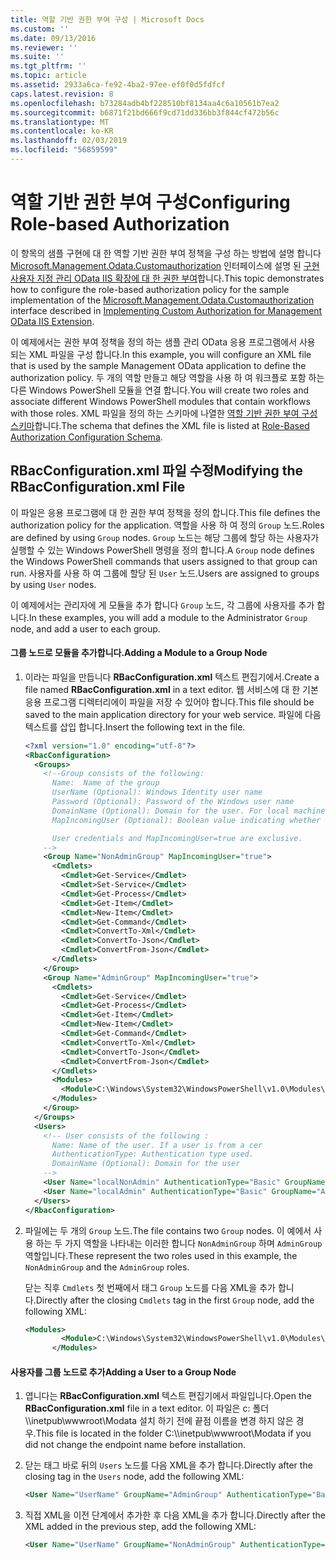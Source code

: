 ```yaml
---
title: 역할 기반 권한 부여 구성 | Microsoft Docs
ms.custom: ''
ms.date: 09/13/2016
ms.reviewer: ''
ms.suite: ''
ms.tgt_pltfrm: ''
ms.topic: article
ms.assetid: 2933a6ca-fe92-4ba2-97ee-ef0f0d5fdfcf
caps.latest.revision: 8
ms.openlocfilehash: b73284adb4bf228510bf8134aa4c6a10561b7ea2
ms.sourcegitcommit: b6871f21bd666f9cd71dd336bb3f844cf472b56c
ms.translationtype: MT
ms.contentlocale: ko-KR
ms.lasthandoff: 02/03/2019
ms.locfileid: "56859599"
---
```

# <a name="configuring-role-based-authorization"></a><span data-ttu-id="3fcea-102">역할 기반 권한 부여 구성</span><span class="sxs-lookup"><span data-stu-id="3fcea-102">Configuring Role-based Authorization</span></span>

<span data-ttu-id="3fcea-103">이 항목의 샘플 구현에 대 한 역할 기반 권한 부여 정책을 구성 하는 방법에 설명 합니다 [Microsoft.Management.Odata.Customauthorization](/dotnet/api/Microsoft.Management.Odata.CustomAuthorization) 인터페이스에 설명 된 [구현 사용자 지정 관리 OData IIS 확장에 대 한 권한 부여](./implementing-custom-authorization-for-a-management-odata-web-service.md)합니다.</span><span class="sxs-lookup"><span data-stu-id="3fcea-103">This topic demonstrates how to configure the role-based authorization policy for the sample implementation of the [Microsoft.Management.Odata.Customauthorization](/dotnet/api/Microsoft.Management.Odata.CustomAuthorization) interface described in [Implementing Custom Authorization for Management OData IIS Extension](./implementing-custom-authorization-for-a-management-odata-web-service.md).</span></span>

<span data-ttu-id="3fcea-104">이 예제에서는 권한 부여 정책을 정의 하는 샘플 관리 OData 응용 프로그램에서 사용 되는 XML 파일을 구성 합니다.</span><span class="sxs-lookup"><span data-stu-id="3fcea-104">In this example, you will configure an XML file that is used by the sample Management OData application to define the authorization policy.</span></span> <span data-ttu-id="3fcea-105">두 개의 역할 만들고 해당 역할을 사용 하 여 워크플로 포함 하는 다른 Windows PowerShell 모듈을 연결 합니다.</span><span class="sxs-lookup"><span data-stu-id="3fcea-105">You will create two roles and associate different Windows PowerShell modules that contain workflows with those roles.</span></span> <span data-ttu-id="3fcea-106">XML 파일을 정의 하는 스키마에 나열한 [역할 기반 권한 부여 구성 스키마](./role-based-authorization-configuration-schema.md)합니다.</span><span class="sxs-lookup"><span data-stu-id="3fcea-106">The schema that defines the XML file is listed at [Role-Based Authorization Configuration Schema](./role-based-authorization-configuration-schema.md).</span></span>

## <a name="modifying-the-rbacconfigurationxml-file"></a><span data-ttu-id="3fcea-107">RBacConfiguration.xml 파일 수정</span><span class="sxs-lookup"><span data-stu-id="3fcea-107">Modifying the RBacConfiguration.xml File</span></span>

<span data-ttu-id="3fcea-108">이 파일은 응용 프로그램에 대 한 권한 부여 정책을 정의 합니다.</span><span class="sxs-lookup"><span data-stu-id="3fcea-108">This file defines the authorization policy for the application.</span></span> <span data-ttu-id="3fcea-109">역할을 사용 하 여 정의 `Group` 노드.</span><span class="sxs-lookup"><span data-stu-id="3fcea-109">Roles are defined by using `Group` nodes.</span></span> <span data-ttu-id="3fcea-110">`Group` 노드는 해당 그룹에 할당 하는 사용자가 실행할 수 있는 Windows PowerShell 명령을 정의 합니다.</span><span class="sxs-lookup"><span data-stu-id="3fcea-110">A `Group` node defines the Windows PowerShell commands that users assigned to that group can run.</span></span> <span data-ttu-id="3fcea-111">사용자를 사용 하 여 그룹에 할당 된 `User` 노드.</span><span class="sxs-lookup"><span data-stu-id="3fcea-111">Users are assigned to groups by using `User` nodes.</span></span>

<span data-ttu-id="3fcea-112">이 예제에서는 관리자에 게 모듈을 추가 합니다 `Group` 노드, 각 그룹에 사용자를 추가 합니다.</span><span class="sxs-lookup"><span data-stu-id="3fcea-112">In these examples, you will add a module to the Administrator `Group` node, and add a user to each group.</span></span>

#### <a name="adding-a-module-to-a-group-node"></a><span data-ttu-id="3fcea-113">그룹 노드로 모듈을 추가합니다.</span><span class="sxs-lookup"><span data-stu-id="3fcea-113">Adding a Module to a Group Node</span></span>

1. <span data-ttu-id="3fcea-114">이라는 파일을 만듭니다 **RBacConfiguration.xml** 텍스트 편집기에서.</span><span class="sxs-lookup"><span data-stu-id="3fcea-114">Create a file named **RBacConfiguration.xml** in a text editor.</span></span> <span data-ttu-id="3fcea-115">웹 서비스에 대 한 기본 응용 프로그램 디렉터리에이 파일을 저장 수 있어야 합니다.</span><span class="sxs-lookup"><span data-stu-id="3fcea-115">This file should be saved to the main application directory for your web service.</span></span> <span data-ttu-id="3fcea-116">파일에 다음 텍스트를 삽입 합니다.</span><span class="sxs-lookup"><span data-stu-id="3fcea-116">Insert the following text in the file.</span></span>

   ```xml
   <?xml version="1.0" encoding="utf-8"?>
   <RbacConfiguration>
     <Groups>
       <!--Group consists of the following:
         Name:  Name of the group
         UserName (Optional): Windows Identity user name
         Password (Optional): Password of the Windows user name
         DomainName (Optional): Domain for the user. For local machine account either do not include them or give the machine name. Do not give empty string
         MapIncomingUser (Optional): Boolean value indicating whether to execute cmdlet in the context of network client.

         User credentials and MapIncomingUser=true are exclusive.
       -->
       <Group Name="NonAdminGroup" MapIncomingUser="true">
         <Cmdlets>
           <Cmdlet>Get-Service</Cmdlet>
           <Cmdlet>Set-Service</Cmdlet>
           <Cmdlet>Get-Process</Cmdlet>
           <Cmdlet>Get-Item</Cmdlet>
           <Cmdlet>New-Item</Cmdlet>
           <Cmdlet>Get-Command</Cmdlet>
           <Cmdlet>ConvertTo-Xml</Cmdlet>
           <Cmdlet>ConvertTo-Json</Cmdlet>
           <Cmdlet>ConvertFrom-Json</Cmdlet>
         </Cmdlets>
       </Group>
       <Group Name="AdminGroup" MapIncomingUser="true">
         <Cmdlets>
           <Cmdlet>Get-Service</Cmdlet>
           <Cmdlet>Get-Process</Cmdlet>
           <Cmdlet>Get-Item</Cmdlet>
           <Cmdlet>New-Item</Cmdlet>
           <Cmdlet>Get-Command</Cmdlet>
           <Cmdlet>ConvertTo-Xml</Cmdlet>
           <Cmdlet>ConvertTo-Json</Cmdlet>
           <Cmdlet>ConvertFrom-Json</Cmdlet>
         </Cmdlets>
         <Modules>
           <Module>C:\Windows\System32\WindowsPowerShell\v1.0\Modules\ServerManager\ServerManager.psd1</Module>
         </Modules>
       </Group>
     </Groups>
     <Users>
       <!-- User consists of the following :
         Name: Name of the user. If a user is from a cer
         AuthenticationType: Authentication type used.
         DomainName (Optional): Domain for the user
       -->
       <User Name="localNonAdmin" AuthenticationType="Basic" GroupName="NonAdminGroup" />
       <User Name="localAdmin" AuthenticationType="Basic" GroupName="AdminGroup" />
     </Users>
   </RbacConfiguration>
   ```

2. <span data-ttu-id="3fcea-117">파일에는 두 개의 `Group` 노드.</span><span class="sxs-lookup"><span data-stu-id="3fcea-117">The file contains two `Group` nodes.</span></span> <span data-ttu-id="3fcea-118">이 예에서 사용 하는 두 가지 역할을 나타내는 이러한 합니다 `NonAdminGroup` 하며 `AdminGroup` 역할입니다.</span><span class="sxs-lookup"><span data-stu-id="3fcea-118">These represent the two roles used in this example, the `NonAdminGroup` and the `AdminGroup` roles.</span></span>

   <span data-ttu-id="3fcea-119">닫는 직후 `Cmdlets` 첫 번째에서 태그 `Group` 노드를 다음 XML을 추가 합니다.</span><span class="sxs-lookup"><span data-stu-id="3fcea-119">Directly after the closing `Cmdlets` tag in the first `Group` node, add the following XML:</span></span>

   ```xml
   <Modules>
           <Module>C:\Windows\System32\WindowsPowerShell\v1.0\Modules\ServerManager\ServerManager.psd1</Module>
         </Modules>
   ```

#### <a name="adding-a-user-to-a-group-node"></a><span data-ttu-id="3fcea-120">사용자를 그룹 노드로 추가</span><span class="sxs-lookup"><span data-stu-id="3fcea-120">Adding a User to a Group Node</span></span>

1. <span data-ttu-id="3fcea-121">엽니다는 **RBacConfiguration.xml** 텍스트 편집기에서 파일입니다.</span><span class="sxs-lookup"><span data-stu-id="3fcea-121">Open the **RBacConfiguration.xml** file in a text editor.</span></span> <span data-ttu-id="3fcea-122">이 파일은 c: 폴더\\\inetpub\wwwroot\Modata 설치 하기 전에 끝점 이름을 변경 하지 않은 경우.</span><span class="sxs-lookup"><span data-stu-id="3fcea-122">This file is located in the folder C:\\\inetpub\wwwroot\Modata  if you did not change the endpoint name before installation.</span></span>

2. <span data-ttu-id="3fcea-123">닫는 태그 바로 뒤의 `Users` 노드를 다음 XML을 추가 합니다.</span><span class="sxs-lookup"><span data-stu-id="3fcea-123">Directly after the closing tag in the `Users` node, add the following XML:</span></span>

   ```xml
   <User Name="UserName" GroupName="AdminGroup" AuthenticationType="Basic" DomainName="DomainName"/>
   ```

3. <span data-ttu-id="3fcea-124">직접 XML을 이전 단계에서 추가한 후 다음 XML을 추가 합니다.</span><span class="sxs-lookup"><span data-stu-id="3fcea-124">Directly after the XML added in the previous step, add the following XML:</span></span>

   ```xml
   <User Name="UserName" GroupName="NonAdminGroup" AuthenticationType="Basic" DomainName="DomainName"/>
   ```